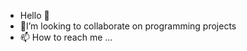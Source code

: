- Hello 👋
- 👀I’m looking to collaborate on programming projects 
- 📫 How to reach me ...

<!---
Duvie728/Duvie728 is a ✨ special ✨ repository because its `README.md` (this file) appears on your GitHub profile.
You can click the Preview link to take a look at your changes.
--->
